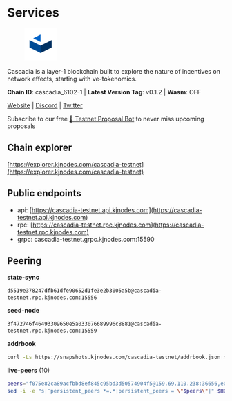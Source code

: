 # Services

<figure><img src="https://raw.githubusercontent.com/kj89/cosmos-images/main/logos/cascadia.png" alt=""><figcaption></figcaption></figure>

Cascadia is a layer-1 blockchain built to explore the  nature of incentives on network effects, starting  with ve-tokenomics.

**Chain ID**: cascadia_6102-1 | **Latest Version Tag**: v0.1.2 | **Wasm**: OFF

[Website](https://www.cascadia.foundation) | [Discord](https://discord.gg/cascadia) | [Twitter](https://twitter.com/CascadiaSystems)



Subscribe to our free [🤖 Testnet Proposal Bot](https://t.me/kjnodes_testnet_proposal_bot) to never miss upcoming proposals


## Chain explorer
[https://explorer.kjnodes.com/cascadia-testnet](https://explorer.kjnodes.com/cascadia-testnet)

## Public endpoints

* api: [https://cascadia-testnet.api.kjnodes.com](https://cascadia-testnet.api.kjnodes.com)
* rpc: [https://cascadia-testnet.rpc.kjnodes.com](https://cascadia-testnet.rpc.kjnodes.com)
* grpc: cascadia-testnet.grpc.kjnodes.com:15590

## Peering

**state-sync**

```text
d5519e378247dfb61dfe90652d1fe3e2b3005a5b@cascadia-testnet.rpc.kjnodes.com:15556
```

**seed-node**

```text
3f472746f46493309650e5a033076689996c8881@cascadia-testnet.rpc.kjnodes.com:15559
```

**addrbook**
```bash
curl -Ls https://snapshots.kjnodes.com/cascadia-testnet/addrbook.json > $HOME/.cascadiad/config/addrbook.json
```

**live-peers** (10)
```bash
peers="f075e82ca89acfbbd8ef845c95bd3d50574904f5@159.69.110.238:36656,e0dcea0df3c5e31458ba855358b08cc804ddb287@144.91.122.14:26656,85b0fba108b64481b025262c1fea99d32037654b@75.119.147.244:26656,67f25e7edb2fb19bd2a933f5ba7a87a01312eb90@89.117.49.52:26656,21ca2712116138429aed3d72422379397c53fa86@65.109.65.248:34656,040d0b6ffefba3283b5763e26c352c7b1b232c1f@65.109.90.171:34656,e25bf22448e62faca2359985303ec4557f662444@95.217.11.20:26656,d5519e378247dfb61dfe90652d1fe3e2b3005a5b@65.109.68.190:15556,4a9e0815abb9891bc59eef58920d03c47e1b9be0@45.84.0.185:26656,5f1bcdfe67b0cd55ed12a06454206c7f1ab4b35b@95.216.160.203:26656"
sed -i -e "s|^persistent_peers *=.*|persistent_peers = \"$peers\"|" $HOME/.cascadiad/config/config.toml
```
